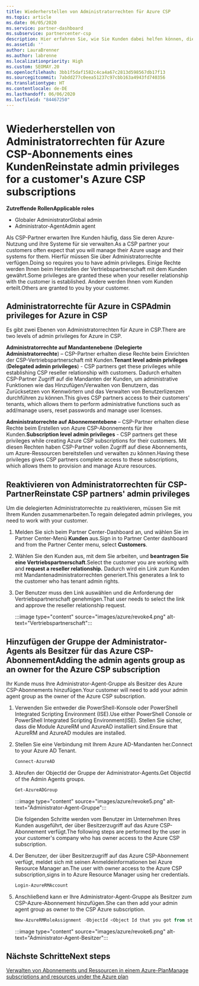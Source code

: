 ```yaml
---
title: Wiederherstellen von Administratorrechten für Azure CSP
ms.topic: article
ms.date: 06/05/2020
ms.service: partner-dashboard
ms.subservice: partnercenter-csp
description: Hier erfahren Sie, wie Sie Kunden dabei helfen können, die Administratorrechte eines Partners wiederherzustellen, damit der Partner die Azure CSP-Abonnements eines Kunden verwalten kann.
ms.assetid: ''
author: LauraBrenner
ms.author: labrenne
ms.localizationpriority: High
ms.custom: SEOMAY.20
ms.openlocfilehash: 3bb1f5daf1582c4ca4a67c2813d598567db17f13
ms.sourcegitcommit: 7abdd277c0eea51237c97cbb163a4943fd740356
ms.translationtype: HT
ms.contentlocale: de-DE
ms.lasthandoff: 06/06/2020
ms.locfileid: "84467250"
---
```

# <a name="reinstate-admin-privileges-for-a-customers-azure-csp-subscriptions"></a><span data-ttu-id="8c455-103">Wiederherstellen von Administratorrechten für Azure CSP-Abonnements eines Kunden</span><span class="sxs-lookup"><span data-stu-id="8c455-103">Reinstate admin privileges for a customer's Azure CSP subscriptions</span></span>  

<span data-ttu-id="8c455-104">**Zutreffende Rollen**</span><span class="sxs-lookup"><span data-stu-id="8c455-104">**Applicable roles**</span></span>

- <span data-ttu-id="8c455-105">Globaler Administrator</span><span class="sxs-lookup"><span data-stu-id="8c455-105">Global admin</span></span>
- <span data-ttu-id="8c455-106">Administrator-Agent</span><span class="sxs-lookup"><span data-stu-id="8c455-106">Admin agent</span></span>

<span data-ttu-id="8c455-107">Als CSP-Partner erwarten Ihre Kunden häufig, dass Sie deren Azure-Nutzung und ihre Systeme für sie verwalten.</span><span class="sxs-lookup"><span data-stu-id="8c455-107">As a CSP partner your customers often expect that you will manage their Azure usage and their systems for them.</span></span> <span data-ttu-id="8c455-108">Hierfür müssen Sie über Administratorrechte verfügen.</span><span class="sxs-lookup"><span data-stu-id="8c455-108">Doing so requires you to have admin privileges.</span></span> <span data-ttu-id="8c455-109">Einige Rechte werden Ihnen beim Herstellen der Vertriebspartnerschaft mit dem Kunden gewährt.</span><span class="sxs-lookup"><span data-stu-id="8c455-109">Some privileges are granted these when your reseller relationship with the customer is established.</span></span> <span data-ttu-id="8c455-110">Andere werden Ihnen vom Kunden erteilt.</span><span class="sxs-lookup"><span data-stu-id="8c455-110">Others are granted to you by your customer.</span></span>

## <a name="admin-privileges-for-azure-in-csp"></a><span data-ttu-id="8c455-111">Administratorrechte für Azure in CSP</span><span class="sxs-lookup"><span data-stu-id="8c455-111">Admin privileges for Azure in CSP</span></span>

<span data-ttu-id="8c455-112">Es gibt zwei Ebenen von Administratorrechten für Azure in CSP.</span><span class="sxs-lookup"><span data-stu-id="8c455-112">There are two levels of admin privileges for Azure in CSP.</span></span>

<span data-ttu-id="8c455-113">**Administratorrechte auf Mandantenebene** (**Delegierte Administratorrechte**) – CSP-Partner erhalten diese Rechte beim Einrichten der CSP-Vertriebspartnerschaft mit Kunden.</span><span class="sxs-lookup"><span data-stu-id="8c455-113">**Tenant level admin privileges** (**Delegated admin privileges**) -  CSP partners get these privileges while establishing CSP reseller relationship with customers.</span></span> <span data-ttu-id="8c455-114">Dadurch erhalten CSP-Partner Zugriff auf die Mandanten der Kunden, um administrative Funktionen wie das Hinzufügen/Verwalten von Benutzern, das Zurücksetzen von Kennwörtern und das Verwalten von Benutzerlizenzen durchführen zu können.</span><span class="sxs-lookup"><span data-stu-id="8c455-114">This gives CSP partners access to their customers' tenants, which allows them to perform administrative functions such as add/manage users, reset passwords and manage user licenses.</span></span>

<span data-ttu-id="8c455-115">**Administratorrechte auf Abonnementebene** – CSP-Partner erhalten diese Rechte beim Erstellen von Azure CSP-Abonnements für ihre Kunden.</span><span class="sxs-lookup"><span data-stu-id="8c455-115">**Subscription level admin privileges** - CSP partners get these privileges while creating Azure CSP subscriptions for their customers.</span></span> <span data-ttu-id="8c455-116">Mit diesen Rechten haben CSP-Partner vollen Zugriff auf diese Abonnements, um Azure-Ressourcen bereitstellen und verwalten zu können.</span><span class="sxs-lookup"><span data-stu-id="8c455-116">Having these privileges gives CSP partners complete access to these subscriptions, which allows them to provision and manage Azure resources.</span></span>

## <a name="reinstate-csp-partners-admin-privileges"></a><span data-ttu-id="8c455-117">Reaktivieren von Administratorrechten für CSP-Partner</span><span class="sxs-lookup"><span data-stu-id="8c455-117">Reinstate CSP partners' admin privileges</span></span>

<span data-ttu-id="8c455-118">Um die delegierten Administratorrechte zu reaktivieren, müssen Sie mit Ihrem Kunden zusammenarbeiten.</span><span class="sxs-lookup"><span data-stu-id="8c455-118">To regain delegated admin privileges, you need to work with your customer.</span></span>

1. <span data-ttu-id="8c455-119">Melden Sie sich beim Partner Center-Dashboard an, und wählen Sie im Partner Center-Menü **Kunden** aus.</span><span class="sxs-lookup"><span data-stu-id="8c455-119">Sign in to Partner Center dashboard and from the Partner Center menu, select **Customers**.</span></span>

2. <span data-ttu-id="8c455-120">Wählen Sie den Kunden aus, mit dem Sie arbeiten, und **beantragen Sie eine Vertriebspartnerschaft**.</span><span class="sxs-lookup"><span data-stu-id="8c455-120">Select the customer you are working with and **request a reseller relationship.**</span></span> <span data-ttu-id="8c455-121">Dadurch wird ein Link zum Kunden mit Mandantenadministratorrechten generiert.</span><span class="sxs-lookup"><span data-stu-id="8c455-121">This generates a link to the customer who has tenant admin rights.</span></span>

3. <span data-ttu-id="8c455-122">Der Benutzer muss den Link auswählen und die Anforderung der Vertriebspartnerschaft genehmigen.</span><span class="sxs-lookup"><span data-stu-id="8c455-122">That user needs to select the link and approve the reseller relationship request.</span></span>

   :::image type="content" source="images/azure/revoke4.png" alt-text="Vertriebspartnerschaft":::

## <a name="adding-the-admin-agents-group-as-an-owner-for-the-azure-csp-subscription"></a><span data-ttu-id="8c455-124">Hinzufügen der Gruppe der Administrator-Agents als Besitzer für das Azure CSP-Abonnement</span><span class="sxs-lookup"><span data-stu-id="8c455-124">Adding the admin agents group as an owner for the Azure CSP subscription</span></span>

<span data-ttu-id="8c455-125">Ihr Kunde muss Ihre Administrator-Agent-Gruppe als Besitzer des Azure CSP-Abonnements hinzufügen.</span><span class="sxs-lookup"><span data-stu-id="8c455-125">Your customer will need to add your admin agent group as the owner of the Azure CSP subscription.</span></span>

1. <span data-ttu-id="8c455-126">Verwenden Sie entweder die PowerShell-Konsole oder PowerShell Integrated Scripting Environment (ISE).</span><span class="sxs-lookup"><span data-stu-id="8c455-126">Use either PowerShell Console or PowerShell Integrated Scripting Environment(ISE).</span></span> <span data-ttu-id="8c455-127">Stellen Sie sicher, dass die Module AzureRM und AzureAD installiert sind.</span><span class="sxs-lookup"><span data-stu-id="8c455-127">Ensure that AzureRM and AzureAD modules are installed.</span></span>

2. <span data-ttu-id="8c455-128">Stellen Sie eine Verbindung mit Ihrem Azure AD-Mandanten her.</span><span class="sxs-lookup"><span data-stu-id="8c455-128">Connect to your Azure AD Tenant.</span></span>

   ```powershell
   Connect-AzureAD
   ```

3. <span data-ttu-id="8c455-129">Abrufen der ObjectId der Gruppe der Administrator-Agents.</span><span class="sxs-lookup"><span data-stu-id="8c455-129">Get ObjectId of the Admin Agents groups.</span></span>

   ```powershell
   Get-AzureADGroup
   ```

   :::image type="content" source="images/azure/revoke5.png" alt-text="Administrator-Agent-Gruppe":::

   <span data-ttu-id="8c455-131">Die folgenden Schritte werden vom Benutzer im Unternehmen Ihres Kunden ausgeführt, der über Besitzerzugriff auf das Azure CSP-Abonnement verfügt.</span><span class="sxs-lookup"><span data-stu-id="8c455-131">The following steps are performed by the user in your customer's company who has owner access to the Azure CSP subscription.</span></span>

4. <span data-ttu-id="8c455-132">Der Benutzer, der über Besitzerzugriff auf das Azure CSP-Abonnement verfügt, meldet sich mit seinen Anmeldeinformationen bei Azure Resource Manager an.</span><span class="sxs-lookup"><span data-stu-id="8c455-132">The user with owner access to the Azure CSP subscription,signs in to Azure Resource Manager using her credentials.</span></span>

   ```powershell
   Login-AzureRMAccount
   ```

5. <span data-ttu-id="8c455-133">Anschließend kann er Ihre Administrator-Agent-Gruppe als Besitzer zum CSP-Azure-Abonnement hinzufügen.</span><span class="sxs-lookup"><span data-stu-id="8c455-133">She can then add your admin agent group as owner to the CSP Azure subscription.</span></span>

    ```powershell
    New-AzureRMRoleAssignment -ObjectId <Object Id that you got from step 3> -RoleDefinitionName Owner -Scope "/subscriptions/<SubscriptionId of CSP subscription>"
    ```

   :::image type="content" source="images/azure/revoke6.png" alt-text="Administrator-Agent-Besitzer":::

## <a name="next-steps"></a><span data-ttu-id="8c455-135">Nächste Schritte</span><span class="sxs-lookup"><span data-stu-id="8c455-135">Next steps</span></span>

[<span data-ttu-id="8c455-136">Verwalten von Abonnements und Ressourcen in einem Azure-Plan</span><span class="sxs-lookup"><span data-stu-id="8c455-136">Manage subscriptions and resources under the Azure plan</span></span>](azure-plan-manage.md)
